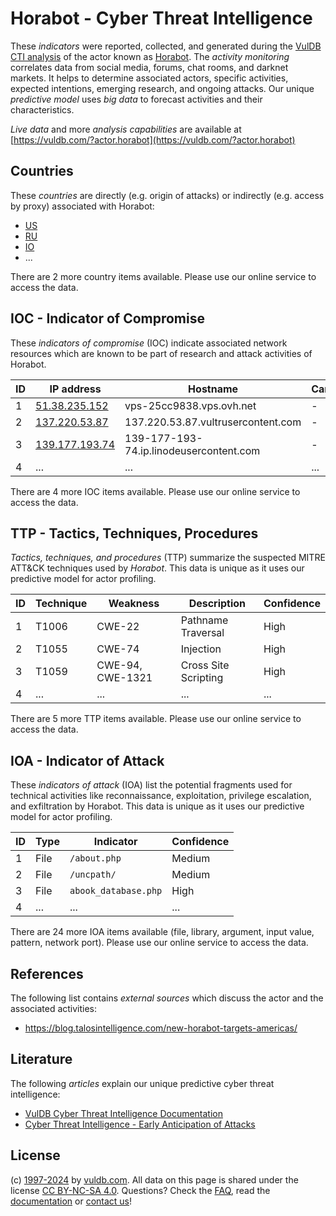 # Horabot - Cyber Threat Intelligence

These _indicators_ were reported, collected, and generated during the [VulDB CTI analysis](https://vuldb.com/?kb.cti) of the actor known as [Horabot](https://vuldb.com/?actor.horabot). The _activity monitoring_ correlates data from social media, forums, chat rooms, and darknet markets. It helps to determine associated actors, specific activities, expected intentions, emerging research, and ongoing attacks. Our unique _predictive model_ uses _big data_ to forecast activities and their characteristics.

_Live data_ and more _analysis capabilities_ are available at [https://vuldb.com/?actor.horabot](https://vuldb.com/?actor.horabot)

## Countries

These _countries_ are directly (e.g. origin of attacks) or indirectly (e.g. access by proxy) associated with Horabot:

* [US](https://vuldb.com/?country.us)
* [RU](https://vuldb.com/?country.ru)
* [IO](https://vuldb.com/?country.io)
* ...

There are 2 more country items available. Please use our online service to access the data.

## IOC - Indicator of Compromise

These _indicators of compromise_ (IOC) indicate associated network resources which are known to be part of research and attack activities of Horabot.

ID | IP address | Hostname | Campaign | Confidence
-- | ---------- | -------- | -------- | ----------
1 | [51.38.235.152](https://vuldb.com/?ip.51.38.235.152) | vps-25cc9838.vps.ovh.net | - | High
2 | [137.220.53.87](https://vuldb.com/?ip.137.220.53.87) | 137.220.53.87.vultrusercontent.com | - | High
3 | [139.177.193.74](https://vuldb.com/?ip.139.177.193.74) | 139-177-193-74.ip.linodeusercontent.com | - | High
4 | ... | ... | ... | ...

There are 4 more IOC items available. Please use our online service to access the data.

## TTP - Tactics, Techniques, Procedures

_Tactics, techniques, and procedures_ (TTP) summarize the suspected MITRE ATT&CK techniques used by _Horabot_. This data is unique as it uses our predictive model for actor profiling.

ID | Technique | Weakness | Description | Confidence
-- | --------- | -------- | ----------- | ----------
1 | T1006 | CWE-22 | Pathname Traversal | High
2 | T1055 | CWE-74 | Injection | High
3 | T1059 | CWE-94, CWE-1321 | Cross Site Scripting | High
4 | ... | ... | ... | ...

There are 5 more TTP items available. Please use our online service to access the data.

## IOA - Indicator of Attack

These _indicators of attack_ (IOA) list the potential fragments used for technical activities like reconnaissance, exploitation, privilege escalation, and exfiltration by Horabot. This data is unique as it uses our predictive model for actor profiling.

ID | Type | Indicator | Confidence
-- | ---- | --------- | ----------
1 | File | `/about.php` | Medium
2 | File | `/uncpath/` | Medium
3 | File | `abook_database.php` | High
4 | ... | ... | ...

There are 24 more IOA items available (file, library, argument, input value, pattern, network port). Please use our online service to access the data.

## References

The following list contains _external sources_ which discuss the actor and the associated activities:

* https://blog.talosintelligence.com/new-horabot-targets-americas/

## Literature

The following _articles_ explain our unique predictive cyber threat intelligence:

* [VulDB Cyber Threat Intelligence Documentation](https://vuldb.com/?kb.cti)
* [Cyber Threat Intelligence - Early Anticipation of Attacks](https://www.scip.ch/en/?labs.20201022)

## License

(c) [1997-2024](https://vuldb.com/?kb.changelog) by [vuldb.com](https://vuldb.com/?kb.about). All data on this page is shared under the license [CC BY-NC-SA 4.0](https://creativecommons.org/licenses/by-nc-sa/4.0/). Questions? Check the [FAQ](https://vuldb.com/?kb.faq), read the [documentation](https://vuldb.com/?kb) or [contact us](https://vuldb.com/?contact)!
